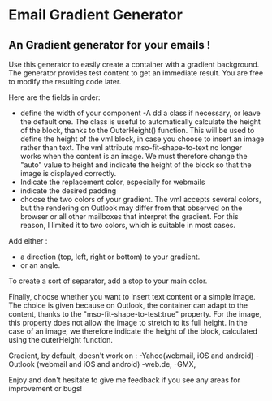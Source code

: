 # Email Gradient Generator

## An Gradient generator for your emails !

Use this generator to easily create a container with a gradient background. The generator provides test content to get an immediate result. You are free to modify the resulting code later.

Here are the fields in order:
- define the width of your component
-A dd a class if necessary, or leave the default one.
The class is useful to automatically calculate the height of the block, thanks to the OuterHeight() function. This will be used
to define the height of the vml block, in case you choose to insert an image rather than text. The vml attribute mso-fit-shape-to-text no longer works when the content is an image. We must therefore change the "auto" value to height and indicate the height of the block so that the image is displayed correctly.
- Indicate the replacement color, especially for webmails
- indicate the desired padding
- choose the two colors of your gradient. The vml accepts several colors, but the rendering on Outlook may differ from that observed on the browser or all other mailboxes that interpret the gradient. For this reason, I limited it to two colors, which is suitable in most cases.

Add either :
- a direction (top, left, right or bottom) to your gradient.
- or an angle.

To create a sort of separator, add a stop to your main color.

Finally, choose whether you want to insert text content or a simple image. The choice is given because on Outlook, the container can adapt to the content, thanks to the "mso-fit-shape-to-test:true" property.
For the image, this property does not allow the image to stretch to its full height. In the case of an image, we therefore indicate the height of the block, calculated using the outerHeight function.

Gradient, by default, doesn't work on : 
-Yahoo(webmail, iOS and android) 
-Outlook (webmail and iOS and android)
-web.de, 
-GMX,

Enjoy and don't hesitate to give me feedback if you see any areas for improvement or bugs!
